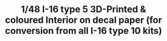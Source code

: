 ---
layout: product
title: "1/48 I-16 type 5 3D-Printed & coloured Interior on decal paper (for conversion from all I-16 type 10 kits)"
price: "1300" 
desc: "3D Dekal"
img_path: "/assets/img/QD48021.webp"
brand: "Quinta Studio"
available: false
special_offer: false
new: false
soon: false
cat: "010000"
subcat: "016000"
subsubcat: "0N/A"
sifra: "QD48021"
popular: false
spec: false
---